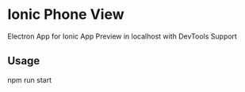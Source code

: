# Ionic Phone View

Electron App for Ionic App Preview in localhost with DevTools Support


## Usage

npm run start